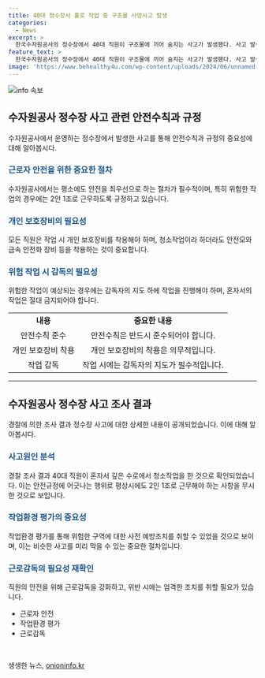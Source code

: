 ```yaml
---
title: 40대 정수장서 홀로 작업 중 구조물 사망사고 발생
categories:
  - News
excerpt: >
  한국수자원공사의 정수장에서 40대 직원이 구조물에 끼어 숨지는 사고가 발생했다. 사고 발생 당시 동료가 발견해 119에 신고했고, 경찰은 사건을 수사 중이다. 사고가 발생한 장소는 정수장 내 침전물이 빠져 나가는 곳으로, 직원이 혼자 청소작업을 한 후 사고가 발생했다. 경찰은 내부 근무 수칙을 확인하고 업무상 과실 혐의 여부를 조사 중이다. 수자원공사는 직원이 구조물에 끼인 것이 아니라 깊은 수로로 추락한 것으로 설명했다.
feature_text: >
  한국수자원공사의 정수장에서 40대 직원이 구조물에 끼어 숨지는 사고가 발생했다. 사고 발생 당시 동료가 발견해 119에 신고했고, 경찰은 사건을 수사 중이다. 사고가 발생한 장소는 정수장 내 침전물이 빠져 나가는 곳으로, 직원이 혼자 청소작업을 한 후 사고가 발생했다. 경찰은 내부 근무 수칙을 확인하고 업무상 과실 혐의 여부를 조사 중이다. 수자원공사는 직원이 구조물에 끼인 것이 아니라 깊은 수로로 추락한 것으로 설명했다.
image: 'https://www.behealthy4u.com/wp-content/uploads/2024/06/unnamed-file.png'
---
```


<p><img src="https://www.behealthy4u.com/wp-content/uploads/2024/06/unnamed-file.png" alt="info 속보" /></p>

<h2 data-ke-size="size26">수자원공사 정수장 사고 관련 안전수칙과 규정</h2>

<p data-ke-size="size16">수자원공사에서 운영하는 정수장에서 발생한 사고를 통해 안전수칙과 규정의 중요성에 대해 알아봅시다.</p>

<h3><b><span style="color: #1a5490;">근로자 안전을 위한 중요한 절차</span></b></h3>

<p data-ke-size="size16">수자원공사에서는 평소에도 안전을 최우선으로 하는 절차가 필수적이며, 특히 위험한 작업의 경우에는 2인 1조로 근무하도록 규정하고 있습니다.</p>

<h3><b><span style="color: #1a5490;">개인 보호장비의 필요성</span></b></h3>

<p data-ke-size="size16">모든 직원은 작업 시 개인 보호장비를 착용해야 하며, 청소작업이라 하더라도 안전모와 금속 안전화 장비 등을 착용하는 것이 중요합니다.</p>

<h3><b><span style="color: #1a5490;">위험 작업 시 감독의 필요성</span></b></h3>

<p data-ke-size="size16">위험한 작업이 예상되는 경우에는 감독자의 지도 하에 작업을 진행해야 하며, 혼자서의 작업은 절대 금지되어야 합니다.</p>

<table>
  <tbody>
    <tr>
      <td style="text-align: center; height: 17px;"><b>내용</b></td>
      <td style="text-align: center; height: 17px;"><b>중요한 내용</b></td>
    </tr>
    <tr>
      <td style="text-align: center; height: 17px;">안전수칙 준수</td>
      <td style="text-align: center; height: 17px;">안전수칙은 반드시 준수되어야 합니다.</td>
    </tr>
    <tr>
      <td style="text-align: center; height: 17px;">개인 보호장비 착용</td>
      <td style="text-align: center; height: 17px;">개인 보호장비의 착용은 의무적입니다.</td>
    </tr>
    <tr>
      <td style="text-align: center; height: 17px;">작업 감독</td>
      <td style="text-align: center; height: 17px;">작업 시에는 감독자의 지도가 필수적입니다.</td>
    </tr>
  </tbody>
</table>

<hr>

<h2 data-ke-size="size26">수자원공사 정수장 사고 조사 결과</h2>

<p data-ke-size="size16">경찰에 의한 조사 결과 정수장 사고에 대한 상세한 내용이 공개되었습니다. 이에 대해 알아봅시다.</p>

<h3><b><span style="color: #1a5490;">사고원인 분석</span></b></h3>

<p data-ke-size="size16">경찰 조사 결과 40대 직원이 혼자서 깊은 수로에서 청소작업을 한 것으로 확인되었습니다. 이는 안전규정에 어긋나는 행위로 평상시에도 2인 1조로 근무해야 하는 사항을 무시한 것으로 보입니다.</p>

<h3><b><span style="color: #1a5490;">작업환경 평가의 중요성</span></b></h3>

<p data-ke-size="size16">작업환경 평가를 통해 위험한 구역에 대한 사전 예방조치를 취할 수 있었을 것으로 보이며, 이는 비슷한 사고를 미리 막을 수 있는 중요한 절차입니다.</p>

<h3><b><span style="color: #1a5490;">근로감독의 필요성 재확인</span></b></h3>

<p data-ke-size="size16">직원의 안전을 위해 근로감독을 강화하고, 위반 시에는 엄격한 조치를 취할 필요가 있습니다.</p>

<ul>
  <li>근로자 안전</li>
  <li>작업환경 평가</li>
  <li>근로감독</li>
</ul>

<p data-ke-size="size16">&nbsp;</p>
생생한 뉴스, <a href="https://onioninfo.kr" rel="dofollow">onioninfo.kr</a>


